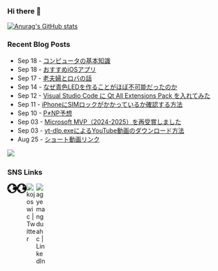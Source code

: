 ### Hi there 👋

[![Anurag's GitHub stats](https://github-readme-stats.vercel.app/api?username=kenjinote)](https://github.com/anuraghazra/github-readme-stats)


### Recent Blog Posts
<!-- feed start -->
- Sep 18 - [コンピュータの基本知識](https://kenji.blog/posts/%E3%82%B3%E3%83%B3%E3%83%94%E3%83%A5%E3%83%BC%E3%82%BF%E3%81%AE%E5%9F%BA%E6%9C%AC%E7%9F%A5%E8%AD%98/)
- Sep 18 - [おすすめiOSアプリ](https://kenji.blog/posts/%E3%81%8A%E3%81%99%E3%81%99%E3%82%81ios%E3%82%A2%E3%83%97%E3%83%AA/)
- Sep 17 - [老夫婦とロバの話](https://kenji.blog/posts/%E8%80%81%E5%A4%AB%E5%A9%A6%E3%81%A8%E3%83%AD%E3%83%90%E3%81%AE%E8%A9%B1/)
- Sep 14 - [なぜ青色LEDを作ることがほぼ不可能だったのか](https://kenji.blog/posts/%E3%81%AA%E3%81%9C%E9%9D%92%E8%89%B2led%E3%82%92%E4%BD%9C%E3%82%8B%E3%81%93%E3%81%A8%E3%81%8C%E3%81%BB%E3%81%BC%E4%B8%8D%E5%8F%AF%E8%83%BD%E3%81%A0%E3%81%A3%E3%81%9F%E3%81%AE%E3%81%8B/)
- Sep 12 - [Visual Studio Code に Qt All Extensions Pack を入れてみた](https://kenji.blog/posts/visual-studio-code-%E3%81%AB-qt-all-extensions-pack-%E3%82%92%E5%85%A5%E3%82%8C%E3%81%A6%E3%81%BF%E3%81%9F/)
- Sep 11 - [iPhoneにSIMロックがかかっているか確認する方法](https://kenji.blog/posts/iphone%E3%81%ABsim%E3%83%AD%E3%83%83%E3%82%AF%E3%81%8C%E3%81%8B%E3%81%8B%E3%81%A3%E3%81%A6%E3%81%84%E3%82%8B%E3%81%8B%E7%A2%BA%E8%AA%8D%E3%81%99%E3%82%8B%E6%96%B9%E6%B3%95/)
- Sep 10 - [P≠NP予想](https://kenji.blog/posts/pnp%E4%BA%88%E6%83%B3/)
- Sep 03 - [Microsoft MVP（2024-2025）を再受賞しました](https://kenji.blog/posts/microsoft-mvp2024-2025%E3%82%92%E5%86%8D%E5%8F%97%E8%B3%9E%E3%81%97%E3%81%BE%E3%81%97%E3%81%9F/)
- Sep 03 - [yt-dlp.exeによるYouTube動画のダウンロード方法](https://kenji.blog/posts/yt-dlp.exe%E3%81%AB%E3%82%88%E3%82%8Byoutube%E5%8B%95%E7%94%BB%E3%81%AE%E3%83%80%E3%82%A6%E3%83%B3%E3%83%AD%E3%83%BC%E3%83%89%E6%96%B9%E6%B3%95/)
- Aug 25 - [ショート動画リンク](https://kenji.blog/posts/%E3%82%B7%E3%83%A7%E3%83%BC%E3%83%88%E5%8B%95%E7%94%BB%E3%83%AA%E3%83%B3%E3%82%AF/)
<!-- feed end -->

<!-- GitHub Profile Views Counter -->
![](https://komarev.com/ghpvc/?username=kenjinote)

<!-- SNS Links -->
### SNS Links
[<img align="left" alt="codewithkojo.com" width="22px" src="https://raw.githubusercontent.com/iconic/open-iconic/master/svg/globe.svg" />][website1]
[<img align="left" alt="codewithkojo.com" width="22px" src="https://raw.githubusercontent.com/iconic/open-iconic/master/svg/globe.svg" />][website2]
[<img align="left" alt="kojoswic | Twitter" width="22px" src="https://cdn.jsdelivr.net/npm/simple-icons@v3/icons/twitter.svg" />][twitter]
[<img align="left" alt="agyemangduahc | LinkedIn" width="22px" src="https://cdn.jsdelivr.net/npm/simple-icons@v3/icons/linkedin.svg" />][linkedin]

[website1]: https://hack.jp
[website2]: https://kenji.blog
[twitter]: https://twitter.com/kenjinote
[linkedin]: https://www.linkedin.com/in/kenjinote/

<!--
**kenjinote/kenjinote** is a ✨ _special_ ✨ repository because its `README.md` (this file) appears on your GitHub profile.

Here are some ideas to get you started:

- 🔭 I’m currently working on ...
- 🌱 I’m currently learning ...
- 👯 I’m looking to collaborate on ...
- 🤔 I’m looking for help with ...
- 💬 Ask me about ...
- 📫 How to reach me: ...
- 😄 Pronouns: ...
- ⚡ Fun fact: ...
-->
